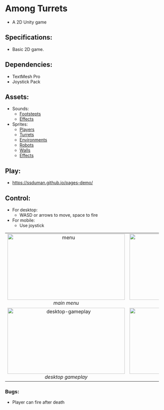 # Among Turrets
* A 2D Unity game
## Specifications: ##
* Basic 2D game.
## Dependencies: ##
* TextMesh Pro
* Joystick Pack
## Assets: ##
* Sounds:
  * [Footstepts](https://www.kenney.nl/assets?q=audio)
  * [Effects](https://harvey656.itch.io/8-bit-game-sound-effects-collection)
* Sprites:
  * [Players](https://rgsdev.itch.io/animated-pixel-art-shooter-character-and-zombie)
  * [Turrets](https://f0x0ne.itch.io/2d-sci-fi-turret-pack)
  * [Environments](https://v-ktor.itch.io/32x32-rpg-tilesets)
  * [Robots](https://0x72.itch.io/16x16-robot-tileset)
  * [Walls](https://jakeyb.itch.io/steel-16x16-tileset)
  * [Effects](https://ansimuz.itch.io/warped-caves)
## Play: ##
* https://ssduman.github.io/pages-demo/
## Control: ##
* For desktop: 
  * WASD or arrows to move, space to fire
* For mobile:
  * Use joystick

<table>
    <tr>
        <td align="center">
            <img src="https://github.com/perought/among-turrets/blob/master/test/menu.jpg" alt="menu" width="384" height="216">
            <br/>
            <i> main menu <i>
        </td>
        <td align="center">
            <img src="https://github.com/perought/among-turrets/blob/master/test/dialogue.jpg" alt="dialogue" width="384" height="216">
            <br/>
            <i> dialogue <i>
        </td>
    </tr>
    <tr>
        <td align="center">
            <img src="https://github.com/perought/among-turrets/blob/master/test/desktop-gameplay.jpg" alt="desktop-gameplay" width="384" height="216">
            <br/>
            <i> desktop gameplay <i>
        </td>
        <td align="center">
            <img src="https://github.com/perought/among-turrets/blob/master/test/mobile-gameplay.jpg" alt="mobile-gameplay" width="384" height="216">
            <br/>
            <i> mobile gameplay <i>
        </td>
    </tr>
</table>

### Bugs: ###
* Player can fire after death
